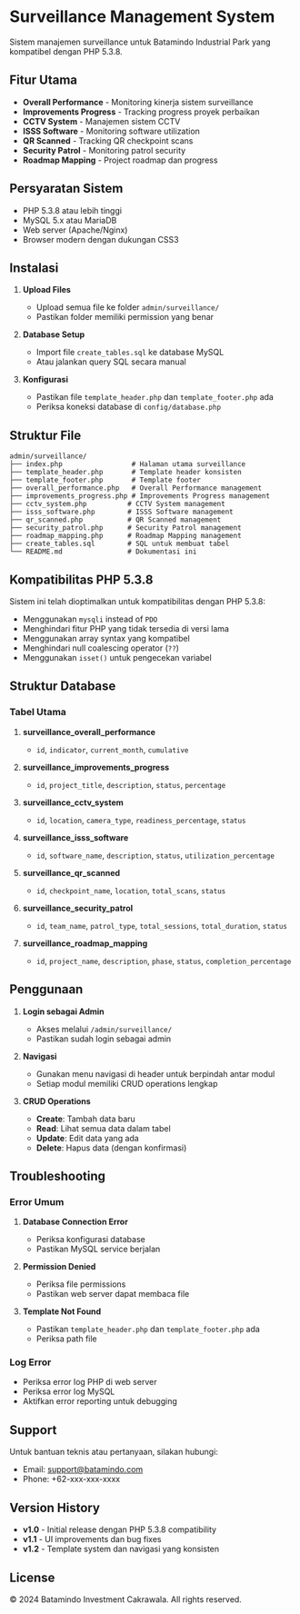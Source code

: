 # Surveillance Management System

Sistem manajemen surveillance untuk Batamindo Industrial Park yang kompatibel dengan PHP 5.3.8.

## Fitur Utama

- **Overall Performance** - Monitoring kinerja sistem surveillance
- **Improvements Progress** - Tracking progress proyek perbaikan
- **CCTV System** - Manajemen sistem CCTV
- **ISSS Software** - Monitoring software utilization
- **QR Scanned** - Tracking QR checkpoint scans
- **Security Patrol** - Monitoring patrol security
- **Roadmap Mapping** - Project roadmap dan progress

## Persyaratan Sistem

- PHP 5.3.8 atau lebih tinggi
- MySQL 5.x atau MariaDB
- Web server (Apache/Nginx)
- Browser modern dengan dukungan CSS3

## Instalasi

1. **Upload Files**
   - Upload semua file ke folder `admin/surveillance/`
   - Pastikan folder memiliki permission yang benar

2. **Database Setup**
   - Import file `create_tables.sql` ke database MySQL
   - Atau jalankan query SQL secara manual

3. **Konfigurasi**
   - Pastikan file `template_header.php` dan `template_footer.php` ada
   - Periksa koneksi database di `config/database.php`

## Struktur File

```
admin/surveillance/
├── index.php                 # Halaman utama surveillance
├── template_header.php       # Template header konsisten
├── template_footer.php       # Template footer
├── overall_performance.php   # Overall Performance management
├── improvements_progress.php # Improvements Progress management
├── cctv_system.php          # CCTV System management
├── isss_software.php        # ISSS Software management
├── qr_scanned.php           # QR Scanned management
├── security_patrol.php      # Security Patrol management
├── roadmap_mapping.php      # Roadmap Mapping management
├── create_tables.sql        # SQL untuk membuat tabel
└── README.md                # Dokumentasi ini
```

## Kompatibilitas PHP 5.3.8

Sistem ini telah dioptimalkan untuk kompatibilitas dengan PHP 5.3.8:

- Menggunakan `mysqli` instead of `PDO`
- Menghindari fitur PHP yang tidak tersedia di versi lama
- Menggunakan array syntax yang kompatibel
- Menghindari null coalescing operator (`??`)
- Menggunakan `isset()` untuk pengecekan variabel

## Struktur Database

### Tabel Utama

1. **surveillance_overall_performance**
   - `id`, `indicator`, `current_month`, `cumulative`

2. **surveillance_improvements_progress**
   - `id`, `project_title`, `description`, `status`, `percentage`

3. **surveillance_cctv_system**
   - `id`, `location`, `camera_type`, `readiness_percentage`, `status`

4. **surveillance_isss_software**
   - `id`, `software_name`, `description`, `status`, `utilization_percentage`

5. **surveillance_qr_scanned**
   - `id`, `checkpoint_name`, `location`, `total_scans`, `status`

6. **surveillance_security_patrol**
   - `id`, `team_name`, `patrol_type`, `total_sessions`, `total_duration`, `status`

7. **surveillance_roadmap_mapping**
   - `id`, `project_name`, `description`, `phase`, `status`, `completion_percentage`

## Penggunaan

1. **Login sebagai Admin**
   - Akses melalui `/admin/surveillance/`
   - Pastikan sudah login sebagai admin

2. **Navigasi**
   - Gunakan menu navigasi di header untuk berpindah antar modul
   - Setiap modul memiliki CRUD operations lengkap

3. **CRUD Operations**
   - **Create**: Tambah data baru
   - **Read**: Lihat semua data dalam tabel
   - **Update**: Edit data yang ada
   - **Delete**: Hapus data (dengan konfirmasi)

## Troubleshooting

### Error Umum

1. **Database Connection Error**
   - Periksa konfigurasi database
   - Pastikan MySQL service berjalan

2. **Permission Denied**
   - Periksa file permissions
   - Pastikan web server dapat membaca file

3. **Template Not Found**
   - Pastikan `template_header.php` dan `template_footer.php` ada
   - Periksa path file

### Log Error

- Periksa error log PHP di web server
- Periksa error log MySQL
- Aktifkan error reporting untuk debugging

## Support

Untuk bantuan teknis atau pertanyaan, silakan hubungi:
- Email: support@batamindo.com
- Phone: +62-xxx-xxx-xxxx

## Version History

- **v1.0** - Initial release dengan PHP 5.3.8 compatibility
- **v1.1** - UI improvements dan bug fixes
- **v1.2** - Template system dan navigasi yang konsisten

## License

© 2024 Batamindo Investment Cakrawala. All rights reserved.

